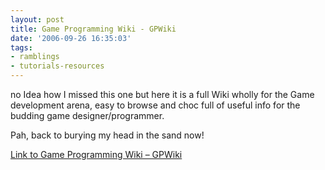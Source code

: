 ```yaml
---
layout: post
title: Game Programming Wiki - GPWiki
date: '2006-09-26 16:35:03'
tags:
- ramblings
- tutorials-resources
---
```


 

no Idea how I missed this one but here it is a full Wiki wholly for the Game development arena, easy to browse and choc full of useful info for the budding game designer/programmer.

Pah, back to burying my head in the sand now! 

[Link to Game Programming Wiki – GPWiki](http://gpwiki.org/)

